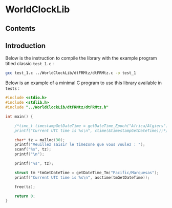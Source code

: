 # WorldClockLib

## Contents

## Introduction

Below is the instruction to compile the library with the example program titled classic `test_1.c` :
```bash
gcc test_1.c ../WorldClockLib/dtFRMtz/dtFRMtz.c -o test_1
```

Below is an example of a minimal C program to use this library available in `tests` :
```c
#include <stdio.h>
#include <stdlib.h>
#include "../WorldClockLib/dtFRMtz/dtFRMtz.h"

int main() {

	/*time_t timestampGetDateTime = getDateTime_Epoch("Africa/Algiers");
	printf("Current UTC time is %s\n", ctime(&timestampGetDateTime));*/

	char* tz = malloc(30);
	printf("Veuillez saisir le timezone que vous voulez : ");
	scanf("%s", tz);
	printf("\n");

	printf("%s", tz);

	struct tm *tmGetDateTime = getDateTime_Tm("Pacific/Marquesas");
	printf("Current UTC time is %s\n", asctime(tmGetDateTime));

	free(tz);

	return 0;
}
```